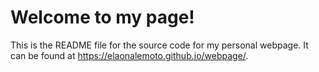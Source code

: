 # Welcome to my page!

This is the README file for the source code for my personal webpage. It can be found at <https://elaonalemoto.github.io/webpage/>. 


